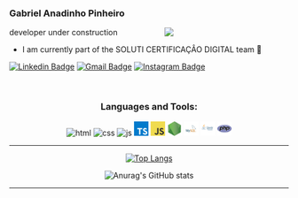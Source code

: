 ### Gabriel Anadinho Pinheiro 
<img align="right" src="https://xtudodaweb.com/wp-content/uploads/2020/06/Tipos-de-Desenvolvedores.png" width="224"/>

developer under construction

- I am currently part of the SOLUTI CERTIFICAÇÂO DIGITAL team 💚

[![Linkedin Badge](https://img.shields.io/badge/gabriel-Anadinho-8257e5?style=flat-square&labelColor=8257e5&logo=linkedin&logoColor=white&link=https://www.linkedin.com/in/gabriel-anadinho-0076921a3/)](https://www.linkedin.com/in/gabriel-anadinho-0076921a3/)
[![Gmail Badge](https://img.shields.io/badge/-gabrielanadinho@gmail.com-8257e5?style=flat-square&labelColor=8257e5&logo=Gmail&logoColor=white&link=mailto:gabrielanadinho@gmail.com)](mailto:gabrielanadinho@gmail.com)
[![Instagram Badge](https://img.shields.io/badge/-@gabriel.anadinho-8257e5?style=flat-square&labelColor=8257e5&logo=instagram&logoColor=white&link=https://www.instagram.com/gabriel.anadinho/)](https://www.instagram.com/gabriel.anadinho/)

<br>
 <h3 align="center" >Languages and Tools:</h3> 

<div align="center">
<img  width="30px" src="https://firebasestorage.googleapis.com/v0/b/resume-7d906.appspot.com/o/200px-HTML5_logo_and_wordmark.svg.png?alt=media&token=5b5b847e-0215-4208-b881-3e197461bcf6" alt="html"/>
<img  width="23px" src="https://firebasestorage.googleapis.com/v0/b/resume-7d906.appspot.com/o/1200px-CSS.3.svg.png?alt=media&token=56014168-0a14-4486-8914-c1a09fb31a20" alt="css"/>
<img  width="23px" src="https://firebasestorage.googleapis.com/v0/b/resume-7d906.appspot.com/o/javascript-logo-E967E87D74-seeklogo.com.png?alt=media&token=81e846f0-6ab1-4731-96e8-f82d7a7964cb" alt="js"/>

<img alt="typescript" width="26px" src="https://raw.githubusercontent.com/github/explore/80688e429a7d4ef2fca1e82350fe8e3517d3494d/topics/typescript/typescript.png" />
<img alt="javascript" width="26px" src="https://raw.githubusercontent.com/github/explore/80688e429a7d4ef2fca1e82350fe8e3517d3494d/topics/javascript/javascript.png" />
<img alt="node" width="26px" src="https://raw.githubusercontent.com/github/explore/80688e429a7d4ef2fca1e82350fe8e3517d3494d/topics/nodejs/nodejs.png" />

<img alt="MySQL" width="26px" src="https://raw.githubusercontent.com/github/explore/80688e429a7d4ef2fca1e82350fe8e3517d3494d/topics/mysql/mysql.png" />

<img alt="java" width="26px" src="https://raw.githubusercontent.com/github/explore/80688e429a7d4ef2fca1e82350fe8e3517d3494d/topics/java/java.png" />
<img alt="java" width="26px" src="https://raw.githubusercontent.com/github/explore/80688e429a7d4ef2fca1e82350fe8e3517d3494d/topics/php/php.png" />
</div>

----

<div align="center">
<div>

 [![Top Langs](https://github-readme-stats.vercel.app/api/top-langs/?username=Anadinho&layout=compact)](https://github.com/anuraghazra/github-readme-stats)
</div>

![Anurag's GitHub stats](https://github-readme-stats.vercel.app/api?username=anadinho&theme=dark&show_icons=true)

</div>

----
